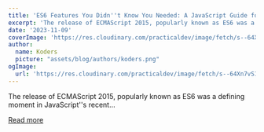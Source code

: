 ```yaml
---
title: 'ES6 Features You Didn''t Know You Needed: A JavaScript Guide for Beginners'
excerpt: 'The release of ECMAScript 2015, popularly known as ES6 was a defining moment in JavaScript''s recent...'
date: '2023-11-09'
coverImage: 'https://res.cloudinary.com/practicaldev/image/fetch/s--64Xn7vS1--/c_imagga_scale,f_auto,fl_progressive,h_420,q_auto,w_1000/https://dev-to-uploads.s3.amazonaws.com/uploads/articles/3sm73jubwy5cedsmjo5v.jpeg'
author:
  name: Koders
  picture: "assets/blog/authors/koders.png"
ogImage:
  url: 'https://res.cloudinary.com/practicaldev/image/fetch/s--64Xn7vS1--/c_imagga_scale,f_auto,fl_progressive,h_420,q_auto,w_1000/https://dev-to-uploads.s3.amazonaws.com/uploads/articles/3sm73jubwy5cedsmjo5v.jpeg'
---
```


The release of ECMAScript 2015, popularly known as ES6 was a defining moment in JavaScript''s recent...

[Read more](https://dev.to/opensign/es6-features-you-didnt-know-you-needed-a-javascript-guide-for-beginners-543e)
